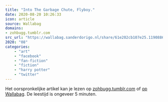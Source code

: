 ```yaml
---
title: "Into The Garbage Chute, Flyboy."
date: 2020-08-20 10:26:33
icon: article
source: Wallabag
domains:
- zohbugg.tumblr.com
src_url: "https://wallabag.sanderdorigo.nl/share/61e202cb107e25.11908865"
2020: "08"
categories:
    - "art"
    - "facebook"
    - "fan-fiction"
    - "fiction"
    - "harry potter"
    - "twitter"
---
```

Het oorspronkelijke artikel kan je lezen op [zohbugg.tumblr.com](https://zohbugg.tumblr.com/post/118737245255/dragonessofthelights-obsessedwithfrozen42) of [op Wallabag](https://wallabag.sanderdorigo.nl/share/61e202cb107e25.11908865). De leestijd is ongeveer 5 minuten.